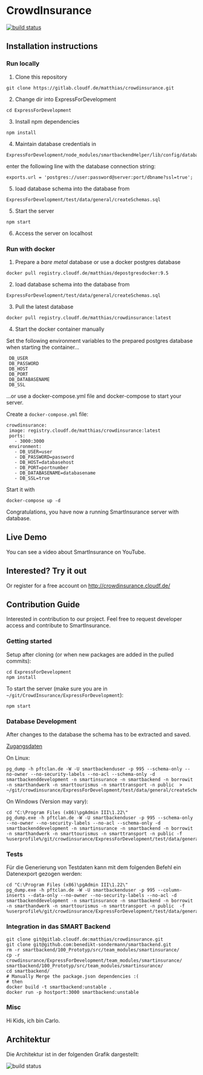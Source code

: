 # CrowdInsurance

[![build status](https://gitlab.cloudf.de/matthias/crowdinsurance/badges/master/build.svg)](https://gitlab.cloudf.de/matthias/crowdinsurance/commits/master)

## Installation instructions

### Run locally

1. Clone this repository
```
git clone https://gitlab.cloudf.de/matthias/crowdinsurance.git
```
2. Change dir into ExpressForDevelopment
```
cd ExpressForDevelopment
```
3. Install npm dependencies
```
npm install
```
4. Maintain database credentials in
```
ExpressForDevelopment/node_modules/smartbackendHelper/lib/config/database.js
```
enter the following line with the database connection string:
```
exports.url = 'postgres://user:password@server:port/dbname?ssl=true';
```
5. load database schema into the database from
```
ExpressForDevelopment/test/data/general/createSchemas.sql
```
5. Start the server
```
npm start
```
6. Access the server on localhost

### Run with docker

1. Prepare a _bare metal_ database or use a docker postgres database
```
docker pull registry.cloudf.de/matthias/depostgresdocker:9.5
```
2. load database schema into the database from
```
ExpressForDevelopment/test/data/general/createSchemas.sql
```
3. Pull the latest database
```
docker pull registry.cloudf.de/matthias/crowdinsurance:latest
```
4. Start the docker container manually

Set the following environment variables to the prepared postgres database when starting the container...

```
 DB_USER
 DB_PASSWORD
 DB_HOST
 DB_PORT
 DB_DATABASENAME
 DB_SSL
```

...or use a docker-compose.yml file and docker-compose to start your server.

Create a `docker-compose.yml` file:

```
crowdinsurance:
 image: registry.cloudf.de/matthias/crowdinsurance:latest
 ports:
   - 3000:3000
 environment:
   - DB_USER=user
   - DB_PASSWORD=password
   - DB_HOST=databasehost
   - DB_PORT=portnumber
   - DB_DATABASENAME=databasename
   - DB_SSL=true
```

Start it with

```
docker-compose up -d
```

Congratulations, you have now a running SmartInsurance server with database.

## Live Demo

You can see a video about SmartInsurance on YouTube.

## Interested? Try it out

Or register for a free account on http://crowdinsurance.cloudf.de/


## Contribution Guide

Interested in contribution to our project. Feel free to request developer access and contribute to SmartInsurance.

### Getting started

Setup after cloning (or when new packages are added in the pulled commits):

```
cd ExpressForDevelopment
npm install
```

To start the server (make sure you are in `~/git/CrowdInsurance/ExpressForDevelopment`):
```
npm start
```

### Database Development

After changes to the database the schema has to be extracted and saved.

[Zugangsdaten](https://trello.com/c/Z3u0u06M)


On Linux:
```
pg_dump -h pftclan.de -W -U smartbackenduser -p 995 --schema-only --no-owner --no-security-labels --no-acl --schema-only -d smartbackenddevelopment -n smartinsurance -n smartbackend -n borrowit -n smarthandwerk -n smarttourismus -n smarttransport -n public  > ~/git/crowdinsurance/ExpressForDevelopment/test/data/general/createSchemas.sql
```

On Windows (Version may vary):
```
cd "C:\Program Files (x86)\pgAdmin III\1.22\"
pg_dump.exe -h pftclan.de -W -U smartbackenduser -p 995 --schema-only --no-owner --no-security-labels --no-acl --schema-only -d smartbackenddevelopment -n smartinsurance -n smartbackend -n borrowit -n smarthandwerk -n smarttourismus -n smarttransport -n public -f %userprofile%/git/crowdinsurance/ExpressForDevelopment/test/data/general/createSchemas.sql
```

### Tests

Für die Generierung von Testdaten kann mit dem folgenden Befehl ein Datenexport gezogen werden:
```
cd "C:\Program Files (x86)\pgAdmin III\1.22\"
pg_dump.exe -h pftclan.de -W -U smartbackenduser -p 995 --column-inserts --data-only --no-owner --no-security-labels --no-acl -d smartbackenddevelopment -n smartinsurance -n smartbackend -n borrowit -n smarthandwerk -n smarttourismus -n smarttransport -n public  -f %userprofile%/git/crowdinsurance/ExpressForDevelopment/test/data/general/testdatenEinfuegen.sql
```

### Integration in das SMART Backend

```
git clone git@gitlab.cloudf.de:matthias/crowdinsurance.git
git clone git@github.com:benedikt-sondermann/smartbackend.git
rm -r smartbackend/100_Prototyp/src/team_modules/smartinsurance/
cp -r crowdinsurance/ExpressForDevelopment/team_modules/smartinsurance/ smartbackend/100_Prototyp/src/team_modules/smartinsurance/
cd smartbackend/
# Manually Merge the package.json dependencies :(
# then
docker build -t smartbackend:unstable .
docker run -p hostport:3000 smartbackend:unstable
```

### Misc

Hi Kids, ich bin Carlo.

## Architektur

Die Architektur ist in der folgenden Grafik dargestellt:

![build status](https://gitlab.cloudf.de/matthias/crowdinsurance/raw/master/architektur.png)
